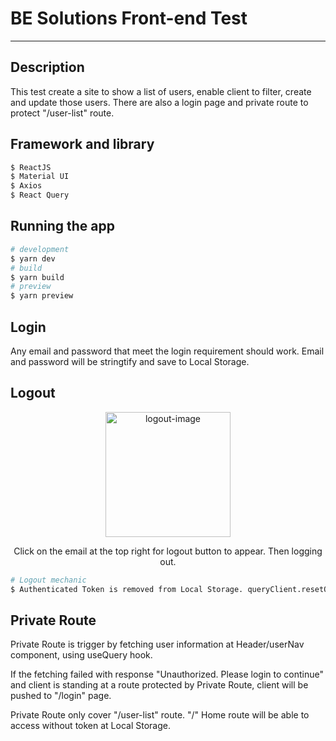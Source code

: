 # BE Solutions Front-end Test

---

## Description

This test create a site to show a list of users, enable client to filter, create and update those users. There are also a login page and private route to protect "/user-list" route.

## Framework and library

```bash
$ ReactJS
$ Material UI
$ Axios
$ React Query
```

## Running the app

```bash
# development
$ yarn dev
# build
$ yarn build
# preview
$ yarn preview
```

## Login

Any email and password that meet the login requirement should work.
Email and password will be stringtify and save to Local Storage.

## Logout

<p align="center">
  <img src="https://i.imgur.com/B0F3gad.jpg" width="200" alt="logout-image" />
</p>
<p align="center">Click on the email at the top right for logout button to appear. Then logging out.</p>

```bash
# Logout mechanic
$ Authenticated Token is removed from Local Storage. queryClient.resetQueries is called. React Query will try to fetch user data. Private Route will kick in.
```

## Private Route

<p>Private Route is trigger by fetching user information at Header/userNav component, using useQuery hook.</p>
<p>If the fetching failed with response "Unauthorized. Please login to continue" and client is standing at a route protected by Private Route, client will be pushed to "/login" page.</p>
<p>Private Route only cover "/user-list" route. "/" Home route will be able to access without token at Local Storage.</p>
